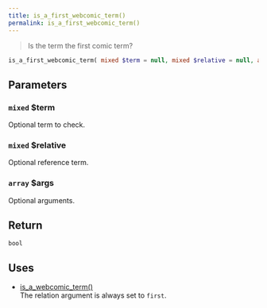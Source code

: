 ```yaml
---
title: is_a_first_webcomic_term()
permalink: is_a_first_webcomic_term()
---
```


> Is the term the first comic term?

```php
is_a_first_webcomic_term( mixed $term = null, mixed $relative = null, array $args = [] ) : bool
```

## Parameters

### `mixed` $term
Optional term to check.

### `mixed` $relative
Optional reference term.

### `array` $args
Optional arguments.

## Return

`bool`

## Uses
- [is_a_webcomic_term()](is_a_webcomic_term())  
The relation argument is always set to `first`.
